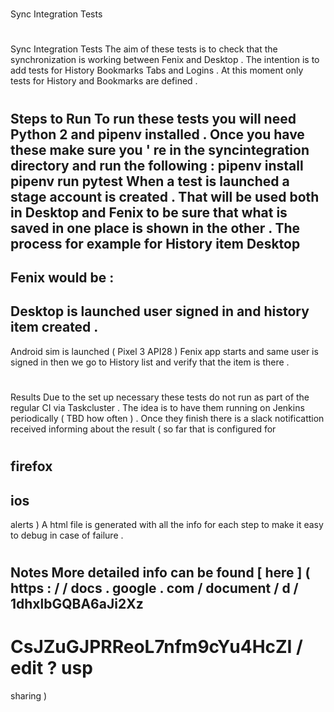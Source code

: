 #
Sync
Integration
Tests
#
#
#
Sync
Integration
Tests
The
aim
of
these
tests
is
to
check
that
the
synchronization
is
working
between
Fenix
and
Desktop
.
The
intention
is
to
add
tests
for
History
Bookmarks
Tabs
and
Logins
.
At
this
moment
only
tests
for
History
and
Bookmarks
are
defined
.
#
#
#
Steps
to
Run
To
run
these
tests
you
will
need
Python
2
and
pipenv
installed
.
Once
you
have
these
make
sure
you
'
re
in
the
syncintegration
directory
and
run
the
following
:
pipenv
install
pipenv
run
pytest
When
a
test
is
launched
a
stage
account
is
created
.
That
will
be
used
both
in
Desktop
and
Fenix
to
be
sure
that
what
is
saved
in
one
place
is
shown
in
the
other
.
The
process
for
example
for
History
item
Desktop
-
>
Fenix
would
be
:
-
Desktop
is
launched
user
signed
in
and
history
item
created
.
-
Android
sim
is
launched
(
Pixel
3
API28
)
Fenix
app
starts
and
same
user
is
signed
in
then
we
go
to
History
list
and
verify
that
the
item
is
there
.
#
#
#
Results
Due
to
the
set
up
necessary
these
tests
do
not
run
as
part
of
the
regular
CI
via
Taskcluster
.
The
idea
is
to
have
them
running
on
Jenkins
periodically
(
TBD
how
often
)
.
Once
they
finish
there
is
a
slack
notificattion
received
informing
about
the
result
(
so
far
that
is
configured
for
#
firefox
-
ios
-
alerts
)
A
html
file
is
generated
with
all
the
info
for
each
step
to
make
it
easy
to
debug
in
case
of
failure
.
#
#
Notes
More
detailed
info
can
be
found
[
here
]
(
https
:
/
/
docs
.
google
.
com
/
document
/
d
/
1dhxlbGQBA6aJi2Xz
-
CsJZuGJPRReoL7nfm9cYu4HcZI
/
edit
?
usp
=
sharing
)
